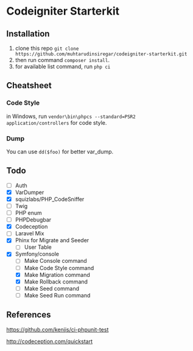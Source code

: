 # Codeigniter Starterkit

## Installation
 1. clone this repo `git clone https://github.com/muhtarudinsiregar/codeigniter-starterkit.git`
 2. then run command `composer install`.
 3. for available list command, run `php ci`

## Cheatsheet

### Code Style
in Windows, run `vendor\bin\phpcs --standard=PSR2 application/controllers` for code style.

### Dump
You can use `dd($foo)` for better var_dump. 

## Todo
* [ ] Auth
* [X] VarDumper
* [X] squizlabs/PHP_CodeSniffer
* [ ] Twig
* [ ] PHP enum
* [ ] PHPDebugbar
* [X] Codeception
* [ ] Laravel Mix
* [X] Phinx for Migrate and Seeder
    * [ ] User Table
* [X] Symfony/console
    * [ ] Make Console command
    * [ ] Make Code Style command
    * [X] Make Migration command
    * [X] Make Rollback command
    * [ ] Make Seed command
    * [ ] Make Seed Run command

## References
 https://github.com/kenjis/ci-phpunit-test
	
 http://codeception.com/quickstart

